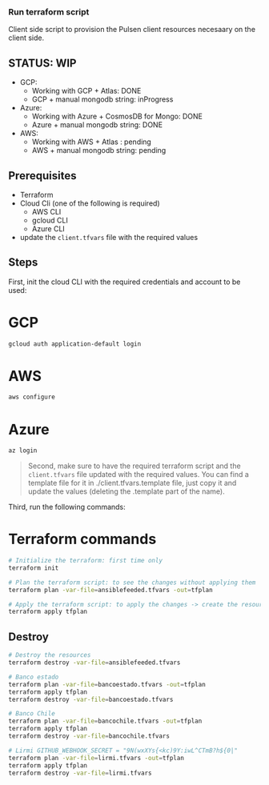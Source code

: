### Run terraform script

Client side script to provision the Pulsen client resources necesaary on the client side.

## STATUS: **WIP**

- GCP:
  - Working with GCP + Atlas: DONE
  - GCP + manual mongodb string: inProgress
- Azure:
  - Working with Azure + CosmosDB for Mongo: DONE
  - Azure + manual mongodb string: DONE
- AWS:
  - Working with AWS + Atlas : pending
  - AWS + manual mongodb string: pending

## Prerequisites

- Terraform
- Cloud Cli (one of the following is required)
  - AWS CLI
  - gcloud CLI
  - Azure CLI
- update the `client.tfvars` file with the required values

## Steps

First, init the cloud CLI with the required credentials and account to be used:

# GCP

```bash
gcloud auth application-default login
```

# AWS

```bash
aws configure
```

# Azure

```bash
az login
```

> Second, make sure to have the required terraform script and the `client.tfvars` file updated with the required values. You can find a template file for it in ./client.tfvars.template file, just copy it and update the values (deleting the .template part of the name).

Third, run the following commands:

# Terraform commands

```bash
# Initialize the terraform: first time only
terraform init
```

```bash
# Plan the terraform script: to see the changes without applying them
terraform plan -var-file=ansiblefeeded.tfvars -out=tfplan
```

```bash
# Apply the terraform script: to apply the changes -> create the resources
terraform apply tfplan
```

## Destroy

```bash
# Destroy the resources
terraform destroy -var-file=ansiblefeeded.tfvars
```

```bash
# Banco estado
terraform plan -var-file=bancoestado.tfvars -out=tfplan
terraform apply tfplan
terraform destroy -var-file=bancoestado.tfvars

# Banco Chile
terraform plan -var-file=bancochile.tfvars -out=tfplan
terraform apply tfplan
terraform destroy -var-file=bancochile.tfvars

# Lirmi GITHUB_WEBHOOK_SECRET = "9N(wxXYs{<kc)9Y:iwL^CTmB?h${0|"
terraform plan -var-file=lirmi.tfvars -out=tfplan
terraform apply tfplan
terraform destroy -var-file=lirmi.tfvars
```
